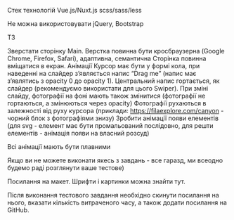 Стек технологій
Vue.js/Nuxt.js 
scss/sass/less

Не можна використовувати jQuery, Bootstrap

ТЗ

Зверстати сторінку Main.
Верстка повинна бути кросбраузерна (Google Chrome, Firefox, Safari), адаптивна, семантична
Сторінка повинна вміщатися в екран.
Анімації
Курсор має бути у формі кола, при наведенні на слайдер з’являється напис “Drag me” (напис має з’являтись з opacity 0 до opacity 1).
Центральний напис гортається, як слайдер (рекомендуємо використати для цього Swiper). При зміні слайду, фотографії на фоні мають також змінитися (фотографії не гортаються, а змінюються через opacity)
Фотографії рухаються в залежності від руху курсора (приклади: https://filaexplore.com/canyon - чорний блок з фотографіями знизу)
Зробити анімації появи елементів (для svg - елемент має бути промальований послідовно, для решти елементів - анімація появи на власний розсуд)

Всі анімації мають бути плавними

Якщо ви не можете виконати якесь з завдань - все гаразд, ми всеодно будемо раді розглянути ваше тестове)

Посилання на макет.
Шрифти і картинки можна знайти тут.

Після виконання тестового завдання необхідно скинути посилання на нього,  вказати кількість витраченого часу,  а також додати посилання на GitHub.

